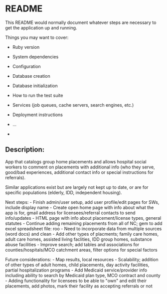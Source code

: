 # README

This README would normally document whatever steps are necessary to get the
application up and running.

Things you may want to cover:

* Ruby version

* System dependencies

* Configuration

* Database creation

* Database initialization

* How to run the test suite

* Services (job queues, cache servers, search engines, etc.)

* Deployment instructions

* ...
* 



## Description:

App that catalogs group home placements and allows hospital social workers 
to comment on placements with additional info (who they serve, good/bad 
experiences, additional contact info or special instructions for referrals).

Similar applications exist but are largely not kept up to date, or are for 
specific populations (elderly, IDD, independent housing).

Next steps:
    - Finish admin/user setup, add user profile/edit pages for SWs,
    include display name
    - Create open home page with info about what the app is for,
    gmail address for licensees/referral contacts to send info/updates
    - HTML page with info about placement/license types, general statutes
    - Continue adding remaining placements from all of NC; gem to add excel 
    spreadsheet file: roo
        - Need to incorporate data from multiple sources (word docs) and clean
    - Add other types of placments; family care homes, adult care homes, 
    assisted living faclities, IDD group homes, substance abuse facilities
    - Improve search; add tables and associations for counties/hospitals/MCO 
    catchment areas, filter options for special factors
    
Future considerations:
    - Map results, local resources
    - Scalability; addition of other types of adult homes, child placements,
    day activity facilities, partial hospitalization programs
    - Add Medicaid service/provider info including ability to search by 
    Medicaid plan type, MCO contract and county
    - Adding functionality for licensees to be able to "own" and edit their 
    placements, add photos, mark their facility as accepting referrals or not
    
